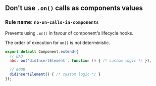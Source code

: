 ## Don't use `.on()` calls as components values

### Rule name: `no-on-calls-in-components`

Prevents using `.on()` in favour of component's lifecycle hooks.

The order of execution for `on()` is not deterministic.

```javascript
export default Component.extend({
  // BAD
  abc: on('didInsertElement', function () { /* custom logic */ }),

  // GOOD
  didInsertElement() { /* custom logic */ }
});
```
